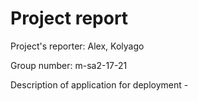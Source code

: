 # Project report

Project's reporter: Alex, Kolyago

Group number: m-sa2-17-21

Description of application for deployment
    - 